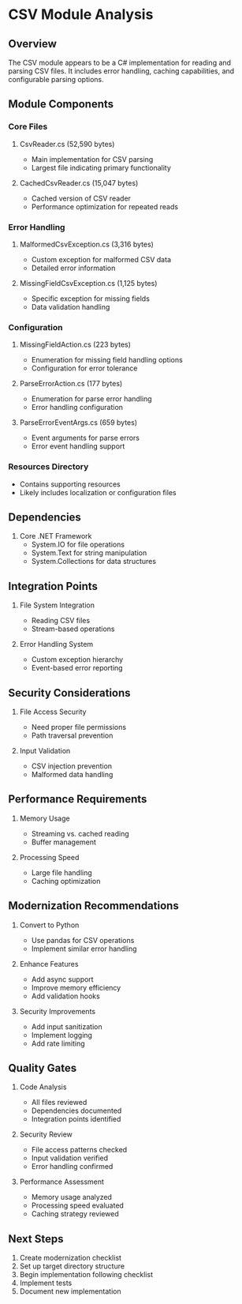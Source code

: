 # CSV Module Analysis

## Overview
The CSV module appears to be a C# implementation for reading and parsing CSV files. It includes error handling, caching capabilities, and configurable parsing options.

## Module Components

### Core Files
1. CsvReader.cs (52,590 bytes)
   - Main implementation for CSV parsing
   - Largest file indicating primary functionality

2. CachedCsvReader.cs (15,047 bytes)
   - Cached version of CSV reader
   - Performance optimization for repeated reads

### Error Handling
1. MalformedCsvException.cs (3,316 bytes)
   - Custom exception for malformed CSV data
   - Detailed error information

2. MissingFieldCsvException.cs (1,125 bytes)
   - Specific exception for missing fields
   - Data validation handling

### Configuration
1. MissingFieldAction.cs (223 bytes)
   - Enumeration for missing field handling options
   - Configuration for error tolerance

2. ParseErrorAction.cs (177 bytes)
   - Enumeration for parse error handling
   - Error handling configuration

3. ParseErrorEventArgs.cs (659 bytes)
   - Event arguments for parse errors
   - Error event handling support

### Resources Directory
- Contains supporting resources
- Likely includes localization or configuration files

## Dependencies
1. Core .NET Framework
   - System.IO for file operations
   - System.Text for string manipulation
   - System.Collections for data structures

## Integration Points
1. File System Integration
   - Reading CSV files
   - Stream-based operations

2. Error Handling System
   - Custom exception hierarchy
   - Event-based error reporting

## Security Considerations
1. File Access Security
   - Need proper file permissions
   - Path traversal prevention

2. Input Validation
   - CSV injection prevention
   - Malformed data handling

## Performance Requirements
1. Memory Usage
   - Streaming vs. cached reading
   - Buffer management

2. Processing Speed
   - Large file handling
   - Caching optimization

## Modernization Recommendations
1. Convert to Python
   - Use pandas for CSV operations
   - Implement similar error handling

2. Enhance Features
   - Add async support
   - Improve memory efficiency
   - Add validation hooks

3. Security Improvements
   - Add input sanitization
   - Implement logging
   - Add rate limiting

## Quality Gates
1. Code Analysis
   - All files reviewed
   - Dependencies documented
   - Integration points identified

2. Security Review
   - File access patterns checked
   - Input validation verified
   - Error handling confirmed

3. Performance Assessment
   - Memory usage analyzed
   - Processing speed evaluated
   - Caching strategy reviewed

## Next Steps
1. Create modernization checklist
2. Set up target directory structure
3. Begin implementation following checklist
4. Implement tests
5. Document new implementation
